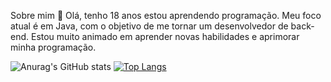 Sobre mim 👦
Olá, tenho 18 anos estou aprendendo programação. Meu foco atual é em Java, com o objetivo de me tornar um desenvolvedor de back-end. Estou muito animado em aprender novas habilidades e aprimorar minha programação.

![Anurag's GitHub stats](https://github-readme-stats.vercel.app/api?username=Nathaandev&show_icons=true&theme=synthwave&hide=contribs,prs) [![Top Langs](https://github-readme-stats.vercel.app/api/top-langs/?username=Nathaandev&theme=synthwave&layout=compact)](https://github.com/anuraghazra/github-readme-stats)

